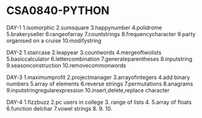 # CSA0840-PYTHON
DAY-1
1.isomorphic
2.sumsquare
3.happynumber
4.polidrome
5.brakeryseller
6.rangeofarray
7.countstrings
8.frequencycharacter
9.party organised on a cruise
10.modifystring


DAY-2
1.staircase
2.leapyear
3.countwords
4.mergeoftwolists
5.basiccalculator 
6.lettercombination
7.generateparentheses
8.inputstring
9.seasonconstruction
10.removecommonwords


DAY-3
1.maximumprofit
2.projectmanager
3.arrayofintegers
4.add binary numbers
5.array of elements
6.reverse strings
7.permutations
8.anagrams
9.inputstringregularexpression
10.insert,delete,replace character


DAY-4
1.fizzbuzz
2.pc users in college
3. range of lists
4.
5.array of floats
6.function delchar 
7.vowel strings
8.
9.
10.
